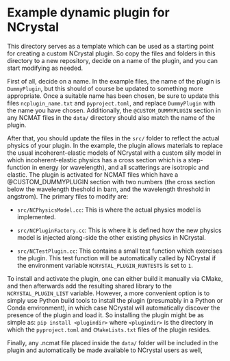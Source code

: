 Example dynamic plugin for NCrystal
===================================

This directory serves as a template which can be used as a starting point for
creating a custom NCrystal plugin. So copy the files and folders in this
directory to a new repository, decide on a name of the plugin, and you can start
modifying as needed.

First of all, decide on a name. In the example files, the name of the plugin is
`DummyPlugin`, but this should of course be updated to something more
appropriate. Once a suitable name has been chosen, be sure to update this files
`ncplugin_name.txt` and `pyproject.toml`, and replace `DummyPlugin` with the
name you have chosen. Additionally, the `@CUSTOM_DUMMYPLUGIN` section in any
NCMAT files in the `data/` directory should also match the name of the plugin.

After that, you should update the files in the `src/` folder to reflect the
actual physics of your plugin. In the example, the plugin allows materials to
replace the usual incoherent-elastic models of NCrystal with a custom silly
model in which incoherent-elastic physics has a cross section which is a
step-function in energy (or wavelength), and all scatterings are isotropic and
elastic. The plugin is activated for NCMAT files which have a
@CUSTOM_DUMMYPLUGIN section with two numbers (the cross section below the
wavelength theshold in barn, and the wavelength threshold in angstrom). The
primary files to modify are:

  * `src/NCPhysicsModel.cc`: This is where the actual physics model is
    implemented.

  * `src/NCPluginFactory.cc`: This is where it is defined how the new physics
    model is injected along-side the other existing physics in NCrystal.

  * `src/NCTestPlugin.cc`: This contains a small test function which exercises
    the plugin. This test function will be automatically called by NCrystal if
    the environment variable `NCRYSTAL_PLUGIN_RUNTESTS` is set to `1`.

To install and activate the plugin, one can either build it manually via CMake,
and then afterwards add the resulting shared library to the
`NCRYSTAL_PLUGIN_LIST` variable. However, a more convenient option is to simply
use Python build tools to install the plugin (presumably in a Python or Conda
environment), in which case NCrystal will automatically discover the presence of
the plugin and load it. So installing the plugin might be as simple as: `pip
install <plugindir>` where `<plugindir>` is the directory in which the
`pyproject.toml` and `CMakeLists.txt` files of the plugin resides.

Finally, any .ncmat file placed inside the `data/` folder will be included in
the plugin and automatically be made available to NCrystal users as well,
